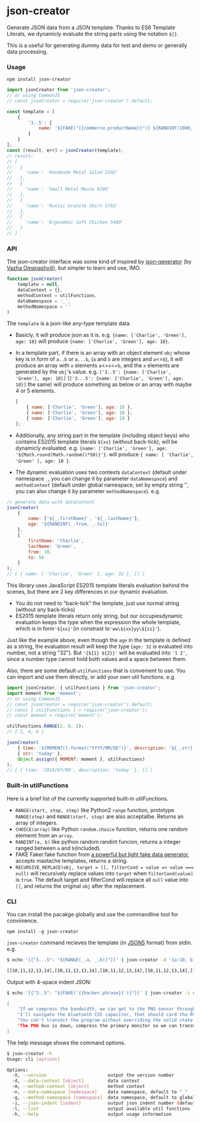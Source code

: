 # json-creator

Generate JSON data from a JSON template.
Thanks to ES6 Template Literals, we dynamicly evaluate the string parts using the notation `${}`.

This is a useful for generating dummy data for test and demo or generally data processing.

### Usage

```
npm install json-creator
```

```js
import jsonCreator from 'json-creator';
// or using CommonJS
// const jsonCreator = require('json-creator').default;

const template = [
    {
        '3..5': {
            name: '${FAKE("{{commerce.productName}}")} ${RANDINT(1000,10000)}'
        }
    }
];
const [result, err] = jsonCreator(template);
// result:
// [
//   {
//     'name': 'Handmade Metal Salad 2102'
//   },
//   {
//     'name': 'Small Metal Mouse 6396'
//   },
//   {
//     'name': 'Rustic Granite Shirt 5762'
//   },
//   {
//     'name': 'Ergonomic Soft Chicken 5489'
//   }
// ]
```

### API

The json-creator interface was some kind of inspired by [json-generator](https://next.json-generator.com/) (by [Vazha Omanashvili](https://vazha.me/)), but simpler to learn and use, IMO.

```js
function jsonCreator(
    template = null,
    dataContext = {},
    methodContext = utilFunctions,
    dataNamespace = '_',
    methodNamespace = ''
)
```

The `template` is a json-like any-type template data.

-   Basicly, it will produce json as it is.
    e.g. `{name: ['Charlie', 'Green'], age: 18}`
    will produce `{name: ['Charlie', 'Green'], age: 18}`.
-   In a template part, if there is an array with an object element `obj` whose key is in form of `a..b` or `a...b`,
    (`a` and `b` are integers and `a`<=`b`), it will produce an array with `x` elements `a`<=`x`<=`b`, and the `x` elements are generated by the `obj`'s value.
    e.g. `['3..5': {name: ['Charlie', 'Green'], age: 18}]`
    (`['3...5': {name: ['Charlie', 'Green'], age: 18}]` the same)
    will produce something as below or an array with maybe 4 or 5 elements.

    ```js
    [
        { name: ['Charlie', 'Green'], age: 18 },
        { name: ['Charlie', 'Green'], age: 18 },
        { name: ['Charlie', 'Green'], age: 18 }
    ];
    ```

-   Additionally, any string part in the template (including object keys) who contains ES2015 template literals `${xx}` (without back-tick), will be dynamicly evaluated.
    e.g. `{name: ['Charlie', 'Green'], age: '${Math.round(Math.random()*50)}'}`.
    will produce `{ name: [ 'Charlie', 'Green' ], age: 10 }`.
-   The dynamic evaluation uses two contexts `dataContext` (default under namespace `_`, you can change it by parameter `dataNamespace`) and `methodContext` (default under global namespace, set by empty string '', you can also change it by parameter `methodNamespace`).
    e.g.

```js
// generate data with dataContext
jsonCreator(
    {
        name: ['${_.firstName}', '${_.lastName}'],
        age: '${RANDINT(_.from, _.to)}'
    },
    {
        firstName: 'Charlie',
        lastName: 'Green',
        from: 10,
        to: 50
    }
);
// [ { name: [ 'Charlie', 'Green' ], age: 32 }, [] ]
```

This library uses JavaScript ES2015 template literals evaluation behind the scenes, but there are 2 key differences in our dynamic evaluation.

-   You do not need to "back-tick" the template, just use normal string (without any back-ticks)
-   ES2015 template literals return only string, but our occupiesdynamic evaluation keeps the type when the expression the whole template, which is in form`'${xx}'`(in constrast to`'ww\${xx}yy\${zz}'`).

Just like the example above, even though the `age` in the template is defined as a string, the evaluation result will keep the type (`age: 32` is evaluated into number, not a string "32"). But `'{${1} ${2}}'` will be evaluated into `'1 2'`, since a number type cannot hold both values and a space between them.

Also, there are some default `utilFunctions` that is convenient to use. You can import and use them directly, or add your own util functions. e.g.

```js
import jsonCreator, { utilFunctions } from 'json-creator';
import moment from 'moment';
// or using CommonJS
// const jsonCreator = require('json-creator').default;
// const { utilFunctions } = require('json-creator');
// const momnet = require('moment');

utilFunctions.RANGE(2, 8, 2);
// [ 2, 4, 6 ]

jsonCreator(
    { time: '${MOMENT().format("YYYY/MM/DD")}', description: '${_.str}' },
    { str: 'today' },
    Object.assign({ MOMENT: moment }, utilFunctions)
);
// [ { time: '2019/07/09', description: 'today' }, [] ]
```

### Built-in utilFunctions

Here is a brief list of the currently supported built-in utilFunctions.

-   `RANGE(start, stop, step)` like Python2 `range` function, prototype `RANGE(stop)` and `RANGE(start, stop)` are also acceptalbe. Returns an array of integers.
-   `CHOICE(array)` like Python `random.choice` function, returns one random elememt from an `array`.
-   `RANDINT(a, b)` like python random.randint funcion, returns a integer ranged between `a` and `b`(included).
-   FAKE Faker.fake function from [a powerful but light fake data generator](https://www.npmjs.com/package/faker), accepts mastache templates, returns a string.
-   `RECURSIVE_REPLACE(obj, target = [], filterCond = value => value === null)` will recursively replace values into `target` when `filterCond(value)` is `true`. The default target and filterCond will replace all `null` value into `[]`, and returns the original `obj` after the replacement.

### CLI

You can install the pacakge globally and use the commandline tool for convinience.

```
npm install -g json-creator
```

`json-creator` command recieves the template (in [JSON5](https://json5.org/) format) from stdin.
e.g.

```bash
$ echo '[{"3...5": "${RANGE(_.a, _.b)}"}]' | json-creator -d '{a:10, b:15}'

[[10,11,12,13,14],[10,11,12,13,14],[10,11,12,13,14],[10,11,12,13,14],[10,11,12,13,14]]
```

Output with 4-space indent JSON:

```bash
$ echo '[{"3..5": "${FAKE(`{{hacker.phrase}}`)}"}]' | json-creator -i 4

[
    'If we compress the bandwidth, we can get to the PNG sensor through the optical IB program!',
    "I'll navigate the bluetooth CSS capacitor, that should card the RSS program!",
    "You can't transmit the program without overriding the solid state JBOD transmitter!",
    'The PNG bus is down, compress the primary monitor so we can transmit the HDD protocol!'
]
```

The help message shows the command options.

```bash
$ json-creator -h
Usage: cli [options]

Options:
  -V, --version                       output the version number
  -d, --data-context [object]         data context
  -m, --method-context [object]       method context
  -n, --data-namespace [namespace]    data namespace, default to "_"
  -g, --method-namespace [namespace]  data namespace, default to global context
  -i, --json-indent [indent]          output json indent number (default: 0)
  -l, --list                          output available util functions
  -h, --help                          output usage information
```
